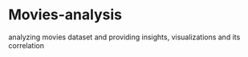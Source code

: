 # Movies-analysis
analyzing movies dataset and providing insights, visualizations and its correlation 
